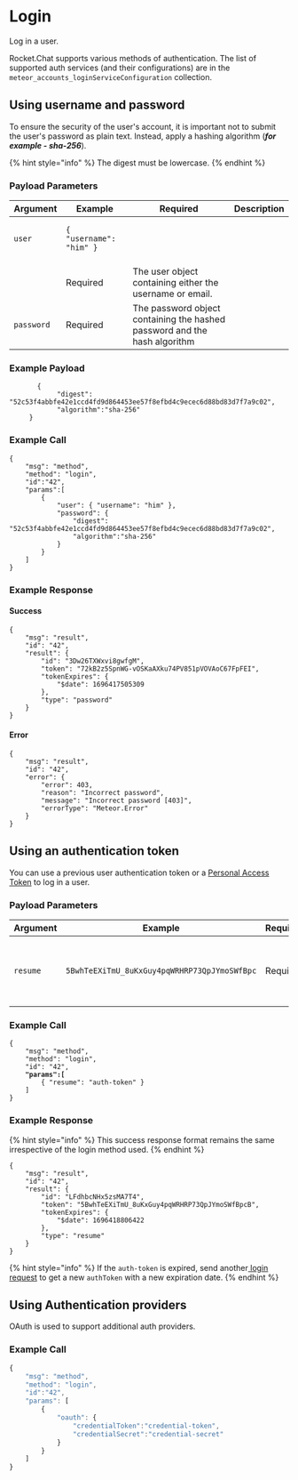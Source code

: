 # Login

Log in a user.

Rocket.Chat supports various methods of authentication. The list of supported auth services (and their configurations) are in the `meteor_accounts_loginServiceConfiguration` collection.

## Using username and password

To ensure the security of the user's account, it is important not to submit the user's password as plain text. Instead, apply a hashing algorithm (_**for example - sha-256**_).

{% hint style="info" %}
The digest must be lowercase.
{% endhint %}

### Payload Parameters

| Argument   | Example                                        | Required                                                                  | Description |
| ---------- | ---------------------------------------------- | ------------------------------------------------------------------------- | ----------- |
| `user`     | <pre><code>{ "username": "him" }
</code></pre> |                                                                           |             |
|            | Required                                       | The user object containing either the username or email.                  |             |
| `password` | Required                                       | The password object containing the hashed password and the hash algorithm |             |

### Example Payload

```
       {
            "digest": "52c53f4abbfe42e1ccd4fd9d864453ee57f8efbd4c9ecec6d88bd83d7f7a9c02",
            "algorithm":"sha-256"
     }
```

### Example Call

```
{
    "msg": "method",
    "method": "login",
    "id":"42",
    "params":[
        {
            "user": { "username": "him" },
            "password": {
                "digest": "52c53f4abbfe42e1ccd4fd9d864453ee57f8efbd4c9ecec6d88bd83d7f7a9c02",
                "algorithm":"sha-256"
            }
        }
    ]
}
```

### Example Response

#### Success

```
{
    "msg": "result",
    "id": "42",
    "result": {
        "id": "3Dw26TXWxvi8gwfgM",
        "token": "72kB2z5SpnWG-vOSKaAXku74PV851pVOVAoC67FpFEI",
        "tokenExpires": {
            "$date": 1696417505309
        },
        "type": "password"
    }
}
```

#### Error

```
{
    "msg": "result",
    "id": "42",
    "error": {
        "error": 403,
        "reason": "Incorrect password",
        "message": "Incorrect password [403]",
        "errorType": "Meteor.Error"
    }
}
```

## Using an authentication token

You can use a previous user authentication token or a [Personal Access Token](https://docs.rocket.chat/guides/user-guides/user-panel/managing-your-account/personal-access-token) to log in a user.

### Payload Parameters

| Argument | Example                                      | Required | Description                                                |
| -------- | -------------------------------------------- | -------- | ---------------------------------------------------------- |
| `resume` | `5BwhTeEXiTmU_8uKxGuy4pqWRHRP73QpJYmoSWfBpc` | Required | A personal access token or previous authToken of the user. |

### Example Call

<pre><code>{
    "msg": "method",
    "method": "login",
    "id": "42",
<strong>    "params":[
</strong>        { "resume": "auth-token" }
    ]
}
</code></pre>

### Example Response

{% hint style="info" %}
This success response format remains the same irrespective of the login method used.
{% endhint %}

```
{
    "msg": "result",
    "id": "42",
    "result": {
        "id": "LFdhbcNHx5zsMA7T4",
        "token": "5BwhTeEXiTmU_8uKxGuy4pqWRHRP73QpJYmoSWfBpcB",
        "tokenExpires": {
            "$date": 1696418806422
        },
        "type": "resume"
    }
}
```

{% hint style="info" %}
If the `auth-token` is expired, send another[ login request](../../../rest-api/endpoints/authentication-endpoints/login.md) to get a new `authToken` with a new expiration date.
{% endhint %}

## Using Authentication providers

OAuth is used to support additional auth providers.

### Example Call

```javascript
{
    "msg": "method",
    "method": "login",
    "id":"42",
    "params": [
        {
            "oauth": {
                "credentialToken":"credential-token",
                "credentialSecret":"credential-secret"
            }
        }
    ]
}
```
